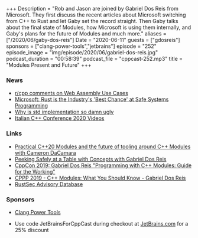 +++
Description = "Rob and Jason are joined by Gabriel Dos Reis from Microsoft. They first discuss the recent articles about Microsoft switching from C++ to Rust and let Gaby set the record straight. Then Gaby talks about the final state of Modules, how Microsoft is using them internally, and Gaby's plans for the future of Modules and much more."
aliases = ["/2020/06/gaby-dos-reis"]
Date = "2020-06-11"
guests = ["gdosreis"]
sponsors = ["clang-power-tools","jetbrains"]
episode = "252"
episode_image = "img/episode/2020/06/gabriel-dos-reis.jpg"
podcast_duration = "00:58:39"
podcast_file = "cppcast-252.mp3"
title = "Modules Present and Future"
+++

### News ###

 - [r/cpp comments on Web Assembly Use Cases](https://www.reddit.com/r/cpp/comments/h7czqf/cppcast_web_assembly/fukzqy9/)
 - [Microsoft: Rust is the Industry's 'Best Chance' at Safe Systems Programming](https://thenewstack.io/microsoft-rust-is-the-industrys-best-chance-at-safe-systems-programming/)
 - [Why is std implementation so damn ugly](https://old.reddit.com/r/cpp/comments/h0flxv/why_is_std_implementation_so_damn_ugly/)
 - [Italian C++ Conference 2020 Videos](https://www.youtube.com/playlist?list=PLsCm1Hs016LWIjOrEftUA42ZwxsF30vZB)

### Links ###

 - [Practical C++20 Modules and the future of tooling around C++ Modules with Cameron DaCamara](https://www.youtube.com/watch?v=ow2zV0Udd9M)
 - [Peeking Safely at a Table with Concepts with Gabriel Dos Reis](https://www.youtube.com/watch?v=xO7JG0GarG4)
 - [CppCon 2019: Gabriel Dos Reis "Programming with C++ Modules: Guide for the Working"](https://www.youtube.com/watch?v=tjSuKOz5HK4)
 - [CPPP 2019 - C++ Modules: What You Should Know - Gabriel Dos Reis](https://www.youtube.com/watch?v=MP6SJEBt6Ss)
 - [RustSec Advisory Database](https://rustsec.org/advisories/)

### Sponsors ###

- [Clang Power Tools](https://clangpowertools.com/?utm_source=cppcast&utm_medium=podcast&utm_campaign=promo_cppcast)

- Use code JetBrainsForCppCast during checkout at [JetBrains.com](http://www.jetbrains.com/) for a 25% discount
